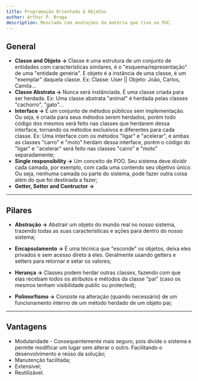 ```yaml
---
title: Programação Orientada à Objetos
author: Arthur P. Braga
description: Mesclado com anotações da matéria que tive na PUC.
---
```


## General

- **Classe and Objeto ->** Classe é uma estrutura de um conjunto de entidades com características similares, é o "esquema/representação" de uma "entidade genéria". E objeto é a instância de uma classe, é um "exemplar" daquela classe. Ex: Classe: User || Objeto: João, Carlos, Camila...
- **Classe Abstrata ->** Nunca será instânciada. É uma classe criada para ser herdada. Ex: Uma classe abstrata "animal" é herdada pelas classes "cachorro", "gato"...
- **Interface ->** É um conjunto de métodos públicos sem implementação. Ou seja, é criada para seus métodos serem herdados, porém todo código dos mesmos será feito nas classes que herdarem dessa interface, tornando os métodos exclusivos e diferentes para cada classe. Ex: Uma interface com os métodos "ligar" e "acelerar", e ambas as classes "carro" e "moto" herdam dessa interface, porém o código do "ligar" e ''acelerar" será feito nas classes "carro" e "moto" separadamente;  
- **Single responsibility ->** Um conceito de POO. Seu sistema deve dividir cada camada, por exemplo, com cada uma contendo seu objetivo único. Ou seja, nenhuma camada ou parte do sistema, pode fazer outra coisa além do que foi destinada a fazer;
- **Getter, Setter and Contructor ->**  

---

## Pilares

- **Abstração ->** Abstrair um objeto do mundo real no nosso sistema, trazendo todas as suas características e ações para dentro do nosso sistema;

- **Encapsulamento ->** É uma técnica que "esconde" os objetos, deixa eles privados e sem acesso direto à eles. Geralmente usando getters e setters para retornar e setar os valores;

- **Herança ->** Classes podem herdar outras classes, fazendo com que elas recebam todos os atributos e métodos da classe "pai" (caso os mesmos tenham visibilidade public ou protected);

- **Polimorfismo ->** Consiste na alteração (quando necessário) de um funcionamento interno de um método herdado de um objeto pai;

---

## Vantagens

- Modularidade - Consequentemente mais seguro, pois divide o sistema e permite modificar um lugar sem alterar o outro. Facilitando o desenvolvimento e reúso da solução;
- Manutenção facilitada;
- Extensível;
- Reutilizável.
